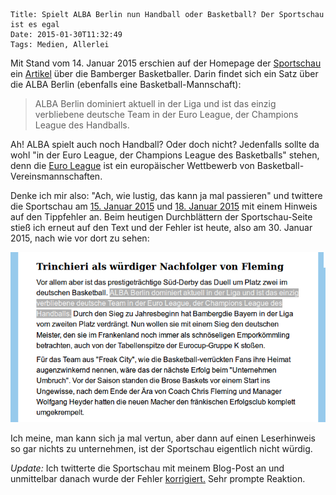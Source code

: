 	Title: Spielt ALBA Berlin nun Handball oder Basketball? Der Sportschau ist es egal
	Date: 2015-01-30T11:32:49
	Tags: Medien, Allerlei

Mit Stand vom 14. Januar 2015 erschien auf der Homepage der
[Sportschau](http://www.sportschau) ein
[Artikel](http://www.sportschau.de/weitere/basketball/eurocup144.html)
über die Bamberger Basketballer. Darin findet sich ein Satz über die
ALBA Berlin (ebenfalls eine Basketball-Mannschaft):

> ALBA Berlin dominiert aktuell in der Liga und ist das einzig
> verbliebene deutsche Team in der Euro League, der Champions League
> des Handballs.

Ah! ALBA spielt auch noch Handball? Oder doch nicht? Jedenfalls sollte
da wohl "in der Euro League, der Champions League des Basketballs"
stehen, denn die
[Euro League](https://de.wikipedia.org/wiki/ULEB_Euroleague) ist ein
europäischer Wettbewerb von Basketball-Vereinsmannschaften.

Denke ich mir also: "Ach, wie lustig, das kann ja mal passieren" und
twittere die Sportschau am
[15. Januar 2015](https://twitter.com/Krrrcks/status/555840754858610688)
und
[18. Januar 2015](ttps://twitter.com/Krrrcks/status/556751066587734016)
mit einem Hinweis auf den Tippfehler an. Beim heutigen Durchblättern
der Sportschau-Seite stieß ich erneut auf den Text und der Fehler ist
heute, also am 30. Januar 2015, nach wie vor dort zu sehen:

![Homepage Sportschau](/img/2015-01-30-sportschau.png)

Ich meine, man kann sich ja mal vertun, aber dann auf einen
Leserhinweis so gar nichts zu unternehmen, ist der Sportschau eigentlich
nicht würdig.

*Update:* Ich twitterte die Sportschau mit meinem Blog-Post an und
 unmittelbar danach wurde der Fehler
 [korrigiert.](https://twitter.com/sportschau/status/561138889776447489)
 Sehr prompte Reaktion. 
